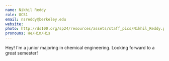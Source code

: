 ```yaml
---
name: Nikhil Reddy
role: UCS1
email: nsreddy@berkeley.edu
website:
photo: http://ds100.org/sp24/resources/assets/staff_pics/Nikhil_Reddy.png
pronouns: He/Him/His
---
```


Hey! I'm a junior majoring in chemical engineering. Looking forward to a great semester!
